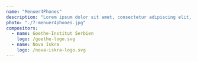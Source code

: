 ```yaml
---
name: "Menuer4Phones"
description: "Lorem ipsum dolor sit amet, consectetur adipiscing elit, sed do eiusmod tempor incididunt ut labore et dolore magna aliqua. Ut enim ad minim veniam, quis nostrud exercitation ullamco laboris nisi ut aliquip ex ea commodo consequat. Duis aute irure dolor in reprehenderit in voluptate velit esse cillum dolore eu fugiat nulla pariatur. Excepteur sint occaecat cupidatat non proident, sunt in culpa qui officia deserunt mollit anim id est laborum."
photo: "./7-menuer4phones.jpg"
compositors:
  - name: Goethe-Institut Serbien
    logo: /goethe-logo.svg
  - name: Nova Iskra
    logo: /nova-iskra-logo.svg
---
```

